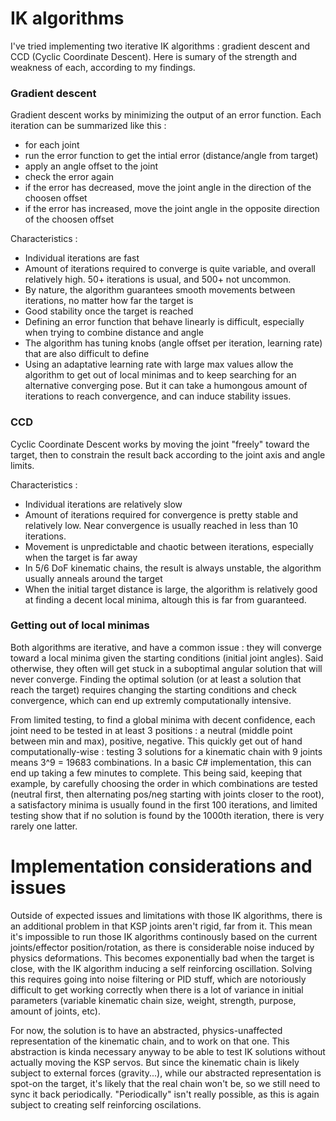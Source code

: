 # IK algorithms

I've tried implementing two iterative IK algorithms : gradient descent and CCD (Cyclic Coordinate Descent). 
Here is sumary of the strength and weakness of each, according to my findings.

### Gradient descent

Gradient descent works by minimizing the output of an error function. Each iteration can be summarized like this : 
- for each joint
- run the error function to get the intial error (distance/angle from target)
- apply an angle offset to the joint
- check the error again
- if the error has decreased, move the joint angle in the direction of the choosen offset
- if the error has increased, move the joint angle in the opposite direction of the choosen offset

Characteristics :

- Individual iterations are fast
- Amount of iterations required to converge is quite variable, and overall relatively high. 50+ iterations is usual, and 500+ not uncommon.
- By nature, the algorithm guarantees smooth movements between iterations, no matter how far the target is
- Good stability once the target is reached
- Defining an error function that behave linearly is difficult, especially when trying to combine distance and angle
- The algorithm has tuning knobs (angle offset per iteration, learning rate) that are also difficult to define
- Using an adaptative learning rate with large max values allow the algorithm to get out of local minimas and to keep searching for an alternative converging pose. But it can take a humongous amount of iterations to reach convergence, and can induce stability issues.

### CCD

Cyclic Coordinate Descent works by moving the joint "freely" toward the target, then to constrain the result back according to the joint axis and angle limits.

Characteristics :
- Individual iterations are relatively slow
- Amount of iterations required for convergence is pretty stable and relatively low. Near convergence is usually reached in less than 10 iterations.
- Movement is unpredictable and chaotic between iterations, especially when the target is far away
- In 5/6 DoF kinematic chains, the result is always unstable, the algorithm usually anneals around the target
- When the initial target distance is large, the algorithm is relatively good at finding a decent local minima, altough this is far from guaranteed.


### Getting out of local minimas

Both algorithms are iterative, and have a common issue : they will converge toward a local minima given the starting conditions (initial joint angles). Said otherwise, they often will get stuck in a suboptimal angular solution that will never converge. Finding the optimal solution (or at least a solution that reach the target) requires changing the starting conditions and check convergence, which can end up extremly computationally intensive.

From limited testing, to find a global minima with decent confidence, each joint need to be tested in at least 3 positions : a neutral (middle point between min and max), positive, negative. This quickly get out of hand computationally-wise : testing 3 solutions for a kinematic chain with 9 joints means 3^9 = 19683 combinations. In a basic C# implementation, this can end up taking a few minutes to complete. This being said, keeping that example, by carefully choosing the order in which combinations are tested (neutral first, then alternating pos/neg starting with joints closer to the root), a satisfactory minima is usually found in the first 100 iterations, and limited testing show that if no solution is found by the 1000th iteration, there is very rarely one latter.

# Implementation considerations and issues

Outside of expected issues and limitations with those IK algorithms, there is an additional problem in that KSP joints aren't rigid, far from it.
This mean it's impossible to run those IK algorithms continously based on the current joints/effector position/rotation, as there is considerable noise induced by physics deformations. This becomes exponentially bad when the target is close, with the IK algorithm inducing a self reinforcing oscillation. Solving this requires going into noise filtering or PID stuff, which are notoriously difficult to get working correctly when there is a lot of variance in initial parameters (variable kinematic chain size, weight, strength, purpose, amount of joints, etc).

For now, the solution is to have an abstracted, physics-unaffected representation of the kinematic chain, and to work on that one. This abstraction is kinda necessary anyway to be able to test IK solutions without actually moving the KSP servos. But since the kinematic chain is likely subject to external forces (gravity...), while our abstracted representation is spot-on the target, it's likely that the real chain won't be, so we still need to sync it back periodically. "Periodically" isn't really possible, as this is again subject to creating self reinforcing oscilations.